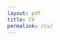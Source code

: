 ```yaml
---
layout: pdf
title: CV
permalink: /cv/
---
```

<!-- Global site tag (gtag.js) - Google Analytics -->
<script async src="https://www.googletagmanager.com/gtag/js?id=UA-111105866-1"></script>
<script>
  window.dataLayer = window.dataLayer || [];
  function gtag(){dataLayer.push(arguments);}
  gtag('js', new Date());

  gtag('config', 'UA-111105866-1');
</script>




